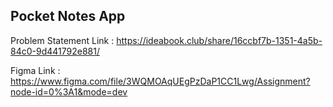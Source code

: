 

## Pocket Notes App 

Problem Statement Link : https://ideabook.club/share/16ccbf7b-1351-4a5b-84c0-9d441792e881/


Figma Link :  https://www.figma.com/file/3WQMOAqUEgPzDaP1CC1Lwg/Assignment?node-id=0%3A1&mode=dev


